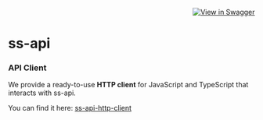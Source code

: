 <div align="right">

[![View in Swagger](https://jessemillar.github.io/view-in-swagger-button/button.svg)](https://souzaramon.github.io/ss-api/)

</div>

# ss-api

### API Client

We provide a ready-to-use **HTTP client** for JavaScript and TypeScript that interacts with ss-api.  

You can find it here: [ss-api-http-client](https://github.com/souzaramon/ss-api-http-client/)
